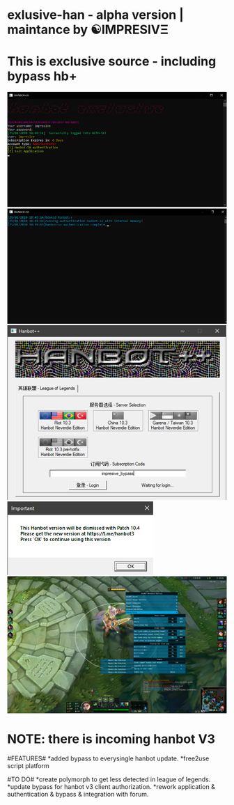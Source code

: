 # exlusive-han - alpha version | maintance by ☯IMPRESIVΞ
This is exclusive source - including bypass hb+
===============================================
![proof](images/feature.png)
![proof](images/feature2.png)
![proof](images/feature3.png)
![proof](images/feature4.png)
![proof](images/feature5.png)

NOTE: there is incoming hanbot V3
=================================

#FEATURES#
*added bypass to everysingle hanbot update.
*free2use script platform 

#TO DO#
*create polymorph to get less detected in league of legends.
*update bypass for hanbot v3 client authorization.
*rework application & authentication & bypass & integration with forum.
